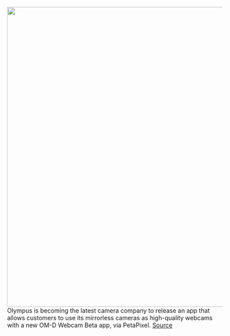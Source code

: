 <img src='https://cdn.vox-cdn.com/thumbor/fP9tC2nwXpvdFfLMfLqIStNOx4g=/0x0:1600x1200/1200x800/filters:focal(326x69:582x325)/cdn.vox-cdn.com/uploads/chorus_image/image/67011963/ted40041_hdr_copy.0.jpg' width='700px' /><br/>
Olympus is becoming the latest camera company to release an app that allows customers to use its mirrorless cameras as high-quality webcams with a new OM-D Webcam Beta app, via PetaPixel.
<a href='https://www.theverge.com/2020/7/2/21311925/olympus-om-d-webcam-beta-app-windows-mirrorless-camera-webcam-video-conferencing'> Source <a/>